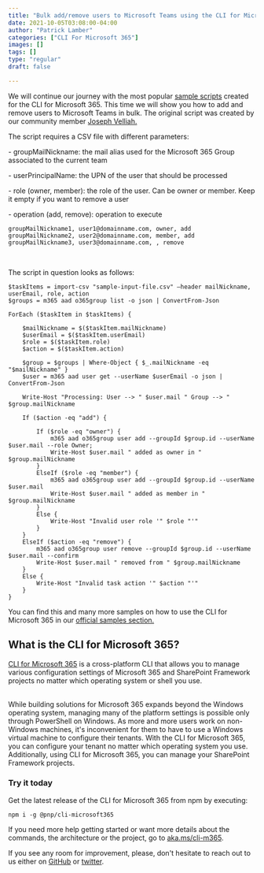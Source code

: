 ```yaml
---
title: "Bulk add/remove users to Microsoft Teams using the CLI for Microsoft 365"
date: 2021-10-05T03:08:00-04:00
author: "Patrick Lamber"
categories: ["CLI For Microsoft 365"]
images: []
tags: []
type: "regular"
draft: false

---
```



We will continue our journey with the most popular [sample
scripts](https://pnp.github.io/cli-microsoft365/sample-scripts/aad/manage-group-users/)
created  for the CLI for Microsoft 365. This time we will show you how
to add and remove users to Microsoft Teams in bulk. The original script
was created by our community member [Joseph
Velliah.](https://blog.josephvelliah.com/)

The script requires a CSV file with different parameters:

\- groupMailNickname: the mail alias used for the Microsoft 365 Group
associated to the current team

\- userPrincipalName: the UPN of the user that should be processed

\- role (owner, member): the role of the user. Can be owner or member.
Keep it empty if you want to remove a user

\- operation (add, remove): operation to execute


``` {.lia-code-sample .language-applescript}
groupMailNickname1, user1@domainname.com, owner, add
groupMailNickname2, user2@domainname.com, member, add
groupMailNickname3, user3@domainname.com, , remove
```
 

The script in question looks as follows:


``` {.lia-code-sample .language-powershell}
$taskItems = import-csv "sample-input-file.csv" –header mailNickname, userEmail, role, action
$groups = m365 aad o365group list -o json | ConvertFrom-Json

ForEach ($taskItem in $taskItems) {

    $mailNickname = $($taskItem.mailNickname)
    $userEmail = $($taskItem.userEmail)
    $role = $($taskItem.role)
    $action = $($taskItem.action)

    $group = $groups | Where-Object { $_.mailNickname -eq "$mailNickname" }
    $user = m365 aad user get --userName $userEmail -o json | ConvertFrom-Json

    Write-Host "Processing: User --> " $user.mail " Group --> " $group.mailNickname

    If ($action -eq "add") {

        If ($role -eq "owner") {
            m365 aad o365group user add --groupId $group.id --userName $user.mail --role Owner; 
            Write-Host $user.mail " added as owner in " $group.mailNickname
        }
        ElseIf ($role -eq "member") {
            m365 aad o365group user add --groupId $group.id --userName $user.mail
            Write-Host $user.mail " added as member in " $group.mailNickname
        }
        Else {
            Write-Host "Invalid user role '" $role "'"
        }
    }
    ElseIf ($action -eq "remove") {
        m365 aad o365group user remove --groupId $group.id --userName $user.mail --confirm
        Write-Host $user.mail " removed from " $group.mailNickname
    }
    Else {
        Write-Host "Invalid task action '" $action "'"
    }
}
```

You can find this and many more samples on how to use the CLI for
Microsoft 365 in our [official samples
section.](https://pnp.github.io/cli-microsoft365/sample-scripts/)


## What is the CLI for Microsoft 365? 

[CLI for Microsoft 365](https://pnp.github.io/cli-microsoft365/) is a
cross-platform CLI that allows you to manage various configuration
settings of Microsoft 365 and SharePoint Framework projects no matter
which operating system or shell you use.

\
While building solutions for Microsoft 365 expands beyond the Windows
operating system, managing many of the platform settings is possible
only through PowerShell on Windows. As more and more users work on
non-Windows machines, it's inconvenient for them to have to use a
Windows virtual machine to configure their tenants. With the CLI for
Microsoft 365, you can configure your tenant no matter which operating
system you use. Additionally, using CLI for Microsoft 365, you can
manage your SharePoint Framework projects.

### Try it today 

Get the latest release of the CLI for Microsoft 365 from npm by
executing:


``` {.lia-code-sample .language-bash}
npm i -g @pnp/cli-microsoft365
```

If you need more help getting started or want more details about the
commands, the architecture or the project, go to
[aka.ms/cli-m365](http://aka.ms/cli-m365).

If you see any room for improvement, please, don't hesitate to reach out
to us either on [GitHub](https://github.com/pnp/cli-microsoft365) or
[twitter](https://twitter.com/climicrosoft365).

